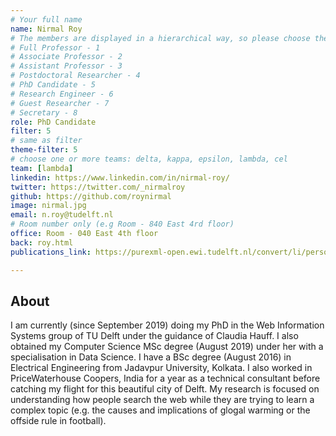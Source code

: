 ```yaml
---
# Your full name 
name: Nirmal Roy
# The members are displayed in a hierarchical way, so please choose the role and filter number from this list:
# Full Professor - 1
# Associate Professor - 2
# Assistant Professor - 3
# Postdoctoral Researcher - 4
# PhD Candidate - 5
# Research Engineer - 6 
# Guest Researcher - 7
# Secretary - 8
role: PhD Candidate
filter: 5
# same as filter
theme-filter: 5
# choose one or more teams: delta, kappa, epsilon, lambda, cel
team: [lambda]
linkedin: https://www.linkedin.com/in/nirmal-roy/
twitter: https://twitter.com/_nirmalroy
github: https://github.com/roynirmal
image: nirmal.jpg
email: n.roy@tudelft.nl
# Room number only (e.g Room - 840 East 4rd floor)
office: Room - 040 East 4th floor
back: roy.html
publications_link: https://purexml-open.ewi.tudelft.nl/convert/li/persons/c0ecb8cd-e9d0-47c3-84b5-5576700d596d

---
```


## About

I am currently (since September 2019) doing my PhD in the Web Information Systems group of TU Delft under the guidance of Claudia Hauff. I also obtained my Computer Science MSc degree (August 2019) under her with a specialisation in Data Science. I have a BSc degree (August 2016) in Electrical Engineering from Jadavpur University, Kolkata. I also worked in PriceWaterhouse Coopers, India for a year as a technical consultant before catching my flight for this beautiful city of Delft. My research is focused on understanding how people search the web while they are trying to learn a complex topic (e.g. the causes and implications of glogal warming or the offside rule in football).

